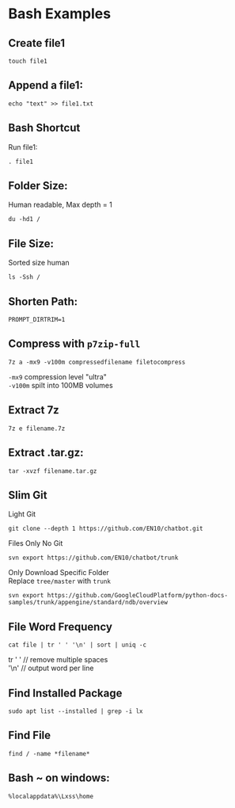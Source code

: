 # Bash Examples

Create file1
-
    touch file1

Append a file1:  
-
    echo "text" >> file1.txt

Bash Shortcut
-
Run file1:     

    . file1

Folder Size: 
-
Human readable, Max depth = 1

    du -hd1 /

File Size:
-
Sorted size human

    ls -Ssh /

Shorten Path:   
-
    PROMPT_DIRTRIM=1

Compress with `p7zip-full`
-
    7z a -mx9 -v100m compressedfilename filetocompress

`-mx9` compression level "ultra"  
`-v100m`  spilt into 100MB volumes

Extract 7z 
-

    7z e filename.7z

Extract .tar.gz:    
-
    tar -xvzf filename.tar.gz
    
Slim Git 
-

Light Git

    git clone --depth 1 https://github.com/EN10/chatbot.git
    
Files Only No Git

    svn export https://github.com/EN10/chatbot/trunk

Only Download Specific Folder   
Replace `tree/master` with `trunk`

    svn export https://github.com/GoogleCloudPlatform/python-docs-samples/trunk/appengine/standard/ndb/overview

File Word Frequency
-
    cat file | tr ' ' '\n' | sort | uniq -c
tr ' '  // remove multiple spaces   
'\n'    // output word per line

Find Installed Package
-
    sudo apt list --installed | grep -i lx

Find File
-
    find / -name *filename*

Bash ~ on windows:
-
    %localappdata%\Lxss\home
